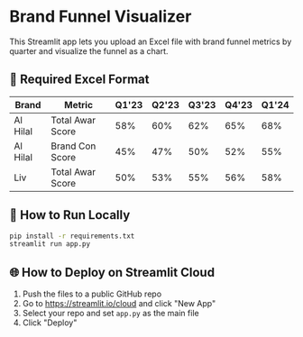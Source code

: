 # Brand Funnel Visualizer

This Streamlit app lets you upload an Excel file with brand funnel metrics by quarter and visualize the funnel as a chart.

## 📁 Required Excel Format

| Brand    | Metric             | Q1'23 | Q2'23 | Q3'23 | Q4'23 | Q1'24 |
|----------|--------------------|-------|-------|-------|-------|-------|
| Al Hilal | Total Awar Score   | 58%   | 60%   | 62%   | 65%   | 68%   |
| Al Hilal | Brand Con Score    | 45%   | 47%   | 50%   | 52%   | 55%   |
| Liv      | Total Awar Score   | 50%   | 53%   | 55%   | 56%   | 58%   |

## 🚀 How to Run Locally
```bash
pip install -r requirements.txt
streamlit run app.py
```

## 🌐 How to Deploy on Streamlit Cloud
1. Push the files to a public GitHub repo
2. Go to https://streamlit.io/cloud and click "New App"
3. Select your repo and set `app.py` as the main file
4. Click "Deploy"
